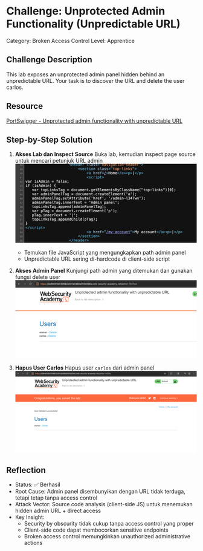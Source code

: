 # Challenge: Unprotected Admin Functionality (Unpredictable URL)

Category: Broken Access Control
Level: Apprentice

## Challenge Description

This lab exposes an unprotected admin panel hidden behind an unpredictable URL. Your task is to discover the URL and delete the user carlos.

## Resource

[PortSwigger - Unprotected admin functionality with unpredictable URL](https://portswigger.net/web-security/access-control/lab-unprotected-admin-functionality-with-unpredictable-url)

## Step-by-Step Solution

1. **Akses Lab dan Inspect Source**
   Buka lab, kemudian inspect page source untuk mencari petunjuk URL admin
   ![](images/step1-inspect.png)

   - Temukan file JavaScript yang mengungkapkan path admin panel
   - Unpredictable URL sering di-hardcode di client-side script

2. **Akses Admin Panel**
   Kunjungi path admin yang ditemukan dan gunakan fungsi delete user
   ![](images/step2-admin.png)

3. **Hapus User Carlos**
   Hapus user `carlos` dari admin panel
   ![](images/step3-success.png)

## Reflection

- Status: ✅ Berhasil
- Root Cause: Admin panel disembunyikan dengan URL tidak terduga, tetapi tetap tanpa access control
- Attack Vector: Source code analysis (client-side JS) untuk menemukan hidden admin URL + direct access
- Key Insight:
  - Security by obscurity tidak cukup tanpa access control yang proper
  - Client-side code dapat membocorkan sensitive endpoints
  - Broken access control memungkinkan unauthorized administrative actions
